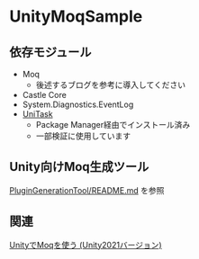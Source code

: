 # UnityMoqSample

## 依存モジュール
- Moq
  - 後述するブログを参考に導入してください
- Castle Core
- System.Diagnostics.EventLog
- [UniTask](https://github.com/Cysharp/UniTask)
  - Package Manager経由でインストール済み
  - 一部検証に使用しています

## Unity向けMoq生成ツール
[PluginGenerationTool/README.md](./PluginGenerationTool/README.md) を参照

## 関連
[UnityでMoqを使う (Unity2021バージョン)](https://tsgcpp.hateblo.jp/entry/moq_for_unity_2021)
